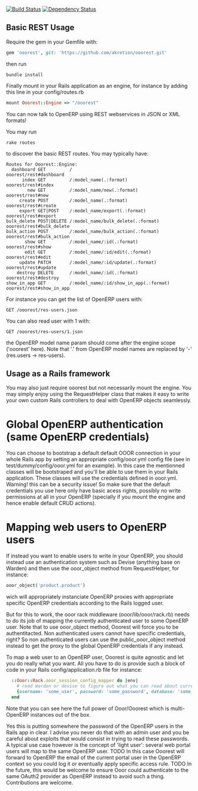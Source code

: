 [![Build Status](https://travis-ci.org/akretion/ooorest.png?branch=master)](https://travis-ci.org/akretion/ooorest)
[![Dependency Status](https://www.versioneye.com/ruby/ooorest/badge.png)](https://www.versioneye.com/ruby/ooorest)

Basic REST Usage
----------------

Require the gem in your Gemfile with:
```ruby
gem 'ooorest', git: 'https://github.com/akretion/ooorest.git'
```

then run
```
bundle install
```

Finally mount in your Rails application as an engine, for instance by adding this line in your config/routes.rb

```ruby
mount Ooorest::Engine => "/ooorest"
```

You can now talk to OpenERP using REST webservices in JSON or XML formats!

You may run
```
rake routes
```
to discover the basic REST routes. You may typically have:
```
Routes for Ooorest::Engine:
  dashboard GET         /                                      ooorest/rest#dashboard
      index GET         /:model_name(.:format)                 ooorest/rest#index
        new GET         /:model_name/new(.:format)             ooorest/rest#new
     create POST        /:model_name(.:format)                 ooorest/rest#create
     export GET|POST    /:model_name/export(.:format)          ooorest/rest#export
bulk_delete POST|DELETE /:model_name/bulk_delete(.:format)     ooorest/rest#bulk_delete
bulk_action POST        /:model_name/bulk_action(.:format)     ooorest/rest#bulk_action
       show GET         /:model_name/:id(.:format)             ooorest/rest#show
       edit GET         /:model_name/:id/edit(.:format)        ooorest/rest#edit
     update PATCH       /:model_name/:id/update(.:format)      ooorest/rest#update
    destroy DELETE      /:model_name/:id(.:format)             ooorest/rest#destroy
show_in_app GET         /:model_name/:id/show_in_app(.:format) ooorest/rest#show_in_app
```

For instance you can get the list of OpenERP users with:
```
GET /ooorest/res-users.json
```
You can also read user with 1 with:
```
GET /ooorest/res-users/1.json
```

the OpenERP model name param should come after the engine scope ('ooorest' here). Note that '.' from OpenERP model names are replaced by '-' (res.users -> res-users).


Usage as a Rails framework
--------------------------

You may also just require ooorest but not necessarily mount the engine. You may simply enjoy using the RequestHelper class that makes it easy to write your own custom Rails controllers to deal with OpenERP objects seamlessly.

Global OpenERP authentication (same OpenERP credentials)
========================================================

You can choose to bootstrap a default default OOOR connection in your whole Rails app by setting an appropriate config/ooor.yml config file (see in test/dummy/config/ooor.yml for an example).
In this case the mentionned classes will be bootstraped and you'll be able to use them in your Rails application. These classes will use the credentials defined in ooor.yml. Warning! this can be a security issue! So make sure that the default credentials you use here only have basic acess rights, possibly no write permissions at all in your OpenERP (specially if you mount the engine and hence enable default CRUD actions).


Mapping web users to OpenERP users
==================================

If instead you want to enable users to write in your OpenERP, you should instead use an authentication system such as Devise (anything base on Warden) and then use the ooor_object method from RequestHelper, for instance:
```ruby
ooor_object('product.product')
```
wich will appropriately instanciate OpenERP proxies with appropriate specific OpenERP credentials according to the Rails logged user.


But for this to work, the ooor rack middleware (ooor/lib/ooor/rack.rb) needs to do its job of mapping the currently authenticated user to some OpenERP user. Note that to use ooor_object method, Ooorest will force you to be authentitacted. Non authenticated users cannot have specific credentials, right? So non authenticated users can use the public_ooor_object method instead to get the proxy to the global OpenERP credentials if any instead.

To map a web user to an OpenERP user, Ooorest is quite agnostic and let you do really what you want. All you have to do is provide such a block of code in your Rails config/application.rb file for instance:

```ruby
  ::Ooor::Rack.ooor_session_config_mapper do |env|
    # read Warden or devise to figure out what you can read about current user in the env variable
    {username: 'some_user', password: 'some_password', database: 'some_database', url: 'some_url', connection_session: {lang: 'pt_BR'}}
  end
```

Note that you can see here the full power of Ooor/Ooorest which is multi-OpenERP instances out of the box.

Yes this is putting somewhere the password of the OpenERP users in the Rails app in clear. I advise you never do that with an admin user and you be careful about exploits that would consist in trying to read these passwords. A typical use case however is the concept of 'light user': several web portal users will map to the same OpenERP user.
TODO In this case Ooorest will forward to OpenERP the email of the current portal user in the OpenERP context so you could log it or eventually apply specific access rule. TODO
In the future, this would be welcome to ensure Ooor could authenticate to the same OAuth2 provider as OpenERP instead to avoid such a thing. Contributions are welcome.

